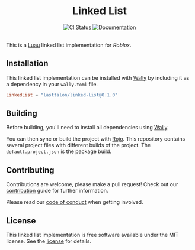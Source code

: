 <div align="center">
	<h1>Linked List</h1>
</div>
<div align="center">
	<a href="https://github.com/lasttalon/linked-list/actions/workflows/ci.yaml">
		<img src="https://github.com/lasttalon/linked-list/actions/workflows/ci.yaml/badge.svg" alt="CI Status">
	</a>
  	<a href="https://lasttalon.github.io/linked-list/">
		<img src="https://github.com/lasttalon/linked-list/actions/workflows/docs.yaml/badge.svg" alt="Documentation">
	</a>
</div>
<br>

This is a [Luau] linked list implementation for _Roblox_.

[luau]: https://luau-lang.org/

## Installation

This linked list implementation can be installed with [Wally] by including it as
a dependency in your `wally.toml` file.

```toml
LinkedList = "lasttalon/linked-list@0.1.0"
```

## Building

Before building, you'll need to install all dependencies using [Wally].

You can then sync or build the project with [Rojo]. This repository contains
several project files with different builds of the project. The
`default.project.json` is the package build.

[rojo]: https://rojo.space/
[wally]: https://wally.run/

## Contributing

Contributions are welcome, please make a pull request! Check out our
[contribution] guide for further information.

Please read our [code of conduct] when getting involved.

[contribution]: CONTRIBUTING.md
[code of conduct]: CODE_OF_CONDUCT.md

## License

This linked list implementation is free software available under the MIT
license. See the [license] for details.

[license]: LICENSE.md
